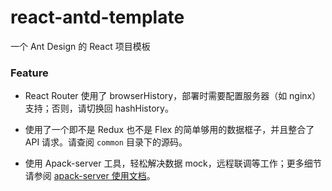 # react-antd-template

一个 Ant Design 的 React 项目模板

### Feature

* React Router 使用了 browserHistory，部署时需要配置服务器（如 nginx）支持；否则，请切换回 hashHistory。

* 使用了一个即不是 Redux 也不是 Flex 的简单够用的数据框子，并且整合了 API 请求。请查阅 `common` 目录下的源码。

* 使用 Apack-server 工具，轻松解决数据 mock，远程联调等工作；更多细节请参阅 [apack-server 使用文档](https://www.npmjs.com/package/apack-server)。